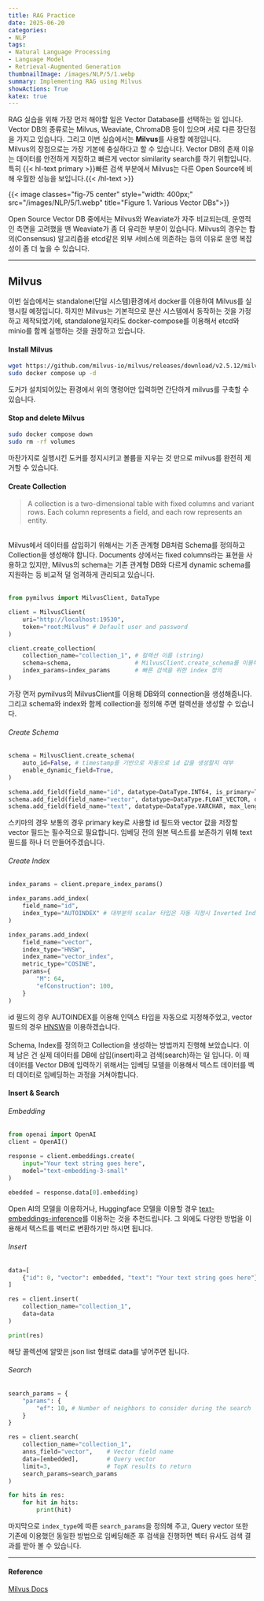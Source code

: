 ```yaml
---
title: RAG Practice
date: 2025-06-20
categories:
- NLP
tags:
- Natural Language Processing
- Language Model
- Retrieval-Augmented Generation
thumbnailImage: /images/NLP/5/1.webp
summary: Implementing RAG using Milvus
showActions: True
katex: true
---
```

RAG 실습을 위해 가장 먼저 해야할 일은 Vector Database를 선택하는 일 입니다. Vector DB의 종류로는 Milvus, Weaviate, ChromaDB 등이 있으며 서로 다른 장단점을 가지고 있습니다. 그리고 이번 실습에서는 **Milvus**를 사용할 예정입니다.  
Milvus의 장점으로는 가장 기본에 충실하다고 할 수 있습니다. Vector DB의 존재 이유는 데이터를 안전하게 저장하고 빠르게 vector similarity search를 하기 위함입니다. 특히 {{< hl-text primary >}}빠른 검색 부분에서 Milvus는 다른 Open Source에 비해 우월한 성능을 보입니다.{{< /hl-text >}}

{{< image classes="fig-75 center" style="width: 400px;" src="/images/NLP/5/1.webp" title="Figure 1. Various Vector DBs">}}

Open Source Vector DB 중에서는 Milvus와 Weaviate가 자주 비교되는데, 운영적인 측면을 고려했을 땐 Weaviate가 좀 더 유리한 부분이 있습니다. Milvus의 경우는 합의(Consensus) 알고리즘을 etcd같은 외부 서비스에 의존하는 등의 이유로 운영 복잡성이 좀 더 높을 수 있습니다.

---

## Milvus
이번 실습에서는 standalone(단일 시스템)환경에서 docker를 이용하여 Milvus를 실행시킬 예정입니다. 하지만 Milvus는 기본적으로 분산 시스템에서 동작하는 것을 가정하고 제작되었기에, standalone일지라도 docker-compose를 이용해서 etcd와 minio를 함께 실행하는 것을 권장하고 있습니다.

#### Install Milvus
```Bash
wget https://github.com/milvus-io/milvus/releases/download/v2.5.12/milvus-standalone-docker-compose.yml -O docker-compose.yml
sudo docker compose up -d
```

도커가 설치되어있는 환경에서 위의 명령어만 입력하면 간단하게 milvus를 구축할 수 있습니다.

#### Stop and delete Milvus
```Bash
sudo docker compose down
sudo rm -rf volumes
```

마찬가지로 실행시킨 도커를 정지시키고 볼륨을 지우는 것 만으로 milvus를 완전히 제거할 수 있습니다.

#### Create Collection
> A collection is a two-dimensional table with fixed columns and variant rows. Each column represents a field, and each row represents an entity.

<br>
Milvus에서 데이터를 삽입하기 위해서는 기존 관계형 DB처럼 Schema를 정의하고 Collection을 생성해야 합니다. Documents 상에서는 fixed columns라는 표현을 사용하고 있지만, Milvus의 schema는 기존 관계형 DB와 다르게 dynamic schema를 지원하는 등 비교적 덜 엄격하게 관리되고 있습니다.
<br><br>

```Python
from pymilvus import MilvusClient, DataType

client = MilvusClient(
    uri="http://localhost:19530",
    token="root:Milvus" # Default user and password
)

client.create_collection(
    collection_name="collection_1", # 컬렉션 이름 (string)
    schema=schema,                  # MilvusClient.create_schema를 이용해 정의된 스키마
    index_params=index_params       # 빠른 검색을 위한 index 정의
)
```
가장 먼저 pymilvus의 MilvusClient를 이용해 DB와의 connection을 생성해줍니다. 그리고 schema와 index와 함께 collection을 정의해 주면 컬렉션을 생성할 수 있습니다.

###### Create Schema
```Python
schema = MilvusClient.create_schema(
    auto_id=False, # timestamp를 기반으로 자동으로 id 값을 생성할지 여부
    enable_dynamic_field=True,
)

schema.add_field(field_name="id", datatype=DataType.INT64, is_primary=True)
schema.add_field(field_name="vector", datatype=DataType.FLOAT_VECTOR, dim=1024)
schema.add_field(field_name="text", datatype=DataType.VARCHAR, max_length=1024)
```
스키마의 경우 보통의 경우 primary key로 사용할 id 필드와 vector 값을 저장할 vector 필드는 필수적으로 필요합니다. 임베딩 전의 원본 텍스트를 보존하기 위해 text 필드를 하나 더 만들어주겠습니다.

###### Create Index
```Python
index_params = client.prepare_index_params()

index_params.add_index(
    field_name="id",
    index_type="AUTOINDEX" # 대부분의 scalar 타입은 자동 지정시 Inverted Index 사용
)

index_params.add_index(
    field_name="vector",
    index_type="HNSW",
    index_name="vector_index",
    metric_type="COSINE",
    params={
        "M": 64,
        "efConstruction": 100,
    }
)
```
id 필드의 경우 AUTOINDEX를 이용해 인덱스 타입을 자동으로 지정해주었고, vector 필드의 경우 [HNSW](http://localhost:1313/post/nlp/4/)을 이용하겠습니다.
<br><br>
Schema, Index를 정의하고 Collection을 생성하는 방법까지 진행해 보았습니다. 이제 남은 건 실제 데이터를 DB에 삽입(insert)하고 검색(search)하는 일 입니다. 이 때 데이터를 Vector DB에 입력하기 위해서는 임베딩 모델을 이용해서 텍스트 데이터를 벡터 데이터로 임베딩하는 과정을 거쳐야합니다.

#### Insert & Search
###### Embedding
```Python
from openai import OpenAI
client = OpenAI()

response = client.embeddings.create(
    input="Your text string goes here",
    model="text-embedding-3-small"
)

ebedded = response.data[0].embedding)
```
Open AI의 모델을 이용하거나, Huggingface 모델을 이용할 경우 [text-embeddings-inference](https://github.com/huggingface/text-embeddings-inference)를 이용하는 것을 추천드립니다. 그 외에도 다양한 방법을 이용해서 텍스트를 벡터로 변환하기만 하시면 됩니다.

###### Insert
```Python
data=[
    {"id": 0, "vector": embedded, "text": "Your text string goes here"},
]

res = client.insert(
    collection_name="collection_1",
    data=data
)

print(res)
```
해당 콜렉션에 알맞은 json list 형태로 data를 넣어주면 됩니다.

###### Search
```Python
search_params = {
    "params": {
        "ef": 10, # Number of neighbors to consider during the search
    }
}

res = client.search(
    collection_name="collection_1",
    anns_field="vector",    # Vector field name
    data=[embedded],        # Query vector
    limit=3,                # TopK results to return
    search_params=search_params
)

for hits in res:
    for hit in hits:
        print(hit)
```
마지막으로 `index_type`에 따른 `search_params`을 정의해 주고, Query vector 또한 기존에 이용했던 동일한 방법으로 임베딩해준 후 검색을 진행하면 벡터 유사도 검색 결과를 받아 볼 수 있습니다.

---

#### Reference
[Milvus Docs](https://milvus.io/docs/)

